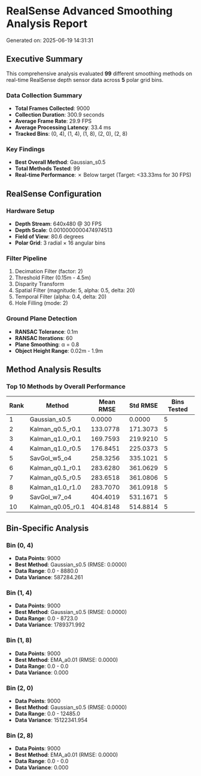 # RealSense Advanced Smoothing Analysis Report

Generated on: 2025-06-19 14:31:31

## Executive Summary

This comprehensive analysis evaluated **99** different smoothing methods on real-time RealSense depth sensor data across **5** polar grid bins.

### Data Collection Summary

- **Total Frames Collected**: 9000
- **Collection Duration**: 300.9 seconds
- **Average Frame Rate**: 29.9 FPS
- **Average Processing Latency**: 33.4 ms
- **Tracked Bins**: (0, 4), (1, 4), (1, 8), (2, 0), (2, 8)

### Key Findings

- **Best Overall Method**: Gaussian_s0.5
- **Total Methods Tested**: 99
- **Real-time Performance**: ✗ Below target (Target: <33.33ms for 30 FPS)

## RealSense Configuration

### Hardware Setup
- **Depth Stream**: 640x480 @ 30 FPS
- **Depth Scale**: 0.0010000000474974513
- **Field of View**: 80.6 degrees
- **Polar Grid**: 3 radial × 16 angular bins

### Filter Pipeline
1. Decimation Filter (factor: 2)
2. Threshold Filter (0.15m - 4.5m)
3. Disparity Transform
4. Spatial Filter (magnitude: 5, alpha: 0.5, delta: 20)
5. Temporal Filter (alpha: 0.4, delta: 20)
6. Hole Filling (mode: 2)

### Ground Plane Detection
- **RANSAC Tolerance**: 0.1m
- **RANSAC Iterations**: 60
- **Plane Smoothing**: α = 0.8
- **Object Height Range**: 0.02m - 1.9m

## Method Analysis Results

### Top 10 Methods by Overall Performance

| Rank | Method | Mean RMSE | Std RMSE | Bins Tested |
|------|--------|-----------|----------|-------------|
| 1 | Gaussian_s0.5 | 0.0000 | 0.0000 | 5 |
| 2 | Kalman_q0.5_r0.1 | 133.0778 | 171.3073 | 5 |
| 3 | Kalman_q1.0_r0.1 | 169.7593 | 219.9210 | 5 |
| 4 | Kalman_q1.0_r0.5 | 176.8451 | 225.0373 | 5 |
| 5 | SavGol_w5_o4 | 258.3256 | 335.1021 | 5 |
| 6 | Kalman_q0.1_r0.1 | 283.6280 | 361.0629 | 5 |
| 7 | Kalman_q0.5_r0.5 | 283.6518 | 361.0806 | 5 |
| 8 | Kalman_q1.0_r1.0 | 283.7070 | 361.0918 | 5 |
| 9 | SavGol_w7_o4 | 404.4019 | 531.1671 | 5 |
| 10 | Kalman_q0.05_r0.1 | 404.8148 | 514.8814 | 5 |


## Bin-Specific Analysis

### Bin (0, 4)
- **Data Points**: 9000
- **Best Method**: Gaussian_s0.5 (RMSE: 0.0000)
- **Data Range**: 0.0 - 8880.0
- **Data Variance**: 587284.261

### Bin (1, 4)
- **Data Points**: 9000
- **Best Method**: Gaussian_s0.5 (RMSE: 0.0000)
- **Data Range**: 0.0 - 8723.0
- **Data Variance**: 1789371.992

### Bin (1, 8)
- **Data Points**: 9000
- **Best Method**: EMA_a0.01 (RMSE: 0.0000)
- **Data Range**: 0.0 - 0.0
- **Data Variance**: 0.000

### Bin (2, 0)
- **Data Points**: 9000
- **Best Method**: Gaussian_s0.5 (RMSE: 0.0000)
- **Data Range**: 0.0 - 12485.0
- **Data Variance**: 15122341.954

### Bin (2, 8)
- **Data Points**: 9000
- **Best Method**: EMA_a0.01 (RMSE: 0.0000)
- **Data Range**: 0.0 - 0.0
- **Data Variance**: 0.000

